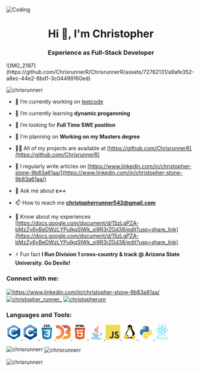 <img align="center" alt="Coding" width="1600" length="480" src="https://i.pinimg.com/originals/e5/9a/b1/e59ab161ec469cf9c08ea6908652926c.gif">
<h1 align="center">Hi 👋, I'm Christopher</h1>
<h3 align="center">Experience as Full-Stack Developer</h3>
<!-- <img align="right" alt="Coding" width="400" src="https://img3.pillowfort.social/posts/583e06ca981f7a3904fd.gif"> -->
![IMG_2197](https://github.com/ChrisrunnerR/ChrisrunnerR/assets/72762131/a9afe352-a8ec-44e2-8bd1-3c04499160ed)

<p align="left"> <img src="https://komarev.com/ghpvc/?username=chrisrunnerr&label=Profile%20views&color=0e75b6&style=flat" alt="chrisrunnerr" /> </p>

- 🔭 I’m currently working on [leetcode](https://leetcode.com/ChristopheRunR/)

- 🌱 I’m currently learning **dynamic progamming**

- 👯 I’m looking for **Full Time SWE position**

- 🤝 I'm planning on **Working on my Masters degree**

- 👨‍💻 All of my projects are available at [https://github.com/ChrisrunnerR](https://github.com/ChrisrunnerR)

- 📝 I regularly write articles on [https://www.linkedin.com/in/christopher-stone-9b83a61aa/](https://www.linkedin.com/in/christopher-stone-9b83a61aa/)

- 💬 Ask me about **c++**

- 📫 How to reach me **christopherrunner542@gmail.com**

- 📄 Know about my experiences [https://docs.google.com/document/d/15zLgPZA-bMzZy6yBeDWzLYPuIkqSIWk_xi9R3rZGd38/edit?usp=share_link](https://docs.google.com/document/d/15zLgPZA-bMzZy6yBeDWzLYPuIkqSIWk_xi9R3rZGd38/edit?usp=share_link)

- ⚡ Fun fact **I Run Division 1 cross-country & track @ Arizona State University. Go Devils!**

<h3 align="left">Connect with me:</h3>
<p align="left">
<a href="https://linkedin.com/in/https://www.linkedin.com/in/christopher-stone-9b83a61aa/" target="blank"><img align="center" src="https://raw.githubusercontent.com/rahuldkjain/github-profile-readme-generator/master/src/images/icons/Social/linked-in-alt.svg" alt="https://www.linkedin.com/in/christopher-stone-9b83a61aa/" height="30" width="40" /></a>
<a href="https://instagram.com/christopher_runner_" target="blank"><img align="center" src="https://raw.githubusercontent.com/rahuldkjain/github-profile-readme-generator/master/src/images/icons/Social/instagram.svg" alt="christopher_runner_" height="30" width="40" /></a>
<a href="https://www.leetcode.com/christopherunr" target="blank"><img align="center" src="https://raw.githubusercontent.com/rahuldkjain/github-profile-readme-generator/master/src/images/icons/Social/leet-code.svg" alt="christopherunr" height="30" width="40" /></a>
</p>

<h3 align="left">Languages and Tools:</h3>
<p align="left"> <a href="https://www.cprogramming.com/" target="_blank" rel="noreferrer"> <img src="https://raw.githubusercontent.com/devicons/devicon/master/icons/c/c-original.svg" alt="c" width="40" height="40"/> </a> <a href="https://www.w3schools.com/cpp/" target="_blank" rel="noreferrer"> <img src="https://raw.githubusercontent.com/devicons/devicon/master/icons/cplusplus/cplusplus-original.svg" alt="cplusplus" width="40" height="40"/> </a> <a href="https://www.w3schools.com/css/" target="_blank" rel="noreferrer"> <img src="https://raw.githubusercontent.com/devicons/devicon/master/icons/css3/css3-original-wordmark.svg" alt="css3" width="40" height="40"/> </a> <a href="https://d3js.org/" target="_blank" rel="noreferrer"> <img src="https://raw.githubusercontent.com/devicons/devicon/master/icons/d3js/d3js-original.svg" alt="d3js" width="40" height="40"/> </a> <a href="https://www.w3.org/html/" target="_blank" rel="noreferrer"> <img src="https://raw.githubusercontent.com/devicons/devicon/master/icons/html5/html5-original-wordmark.svg" alt="html5" width="40" height="40"/> </a> <a href="https://www.java.com" target="_blank" rel="noreferrer"> <img src="https://raw.githubusercontent.com/devicons/devicon/master/icons/java/java-original.svg" alt="java" width="40" height="40"/> </a> <a href="https://developer.mozilla.org/en-US/docs/Web/JavaScript" target="_blank" rel="noreferrer"> <img src="https://raw.githubusercontent.com/devicons/devicon/master/icons/javascript/javascript-original.svg" alt="javascript" width="40" height="40"/> </a> <a href="https://www.linux.org/" target="_blank" rel="noreferrer"> <img src="https://raw.githubusercontent.com/devicons/devicon/master/icons/linux/linux-original.svg" alt="linux" width="40" height="40"/> </a> <a href="https://www.python.org" target="_blank" rel="noreferrer"> <img src="https://raw.githubusercontent.com/devicons/devicon/master/icons/python/python-original.svg" alt="python" width="40" height="40"/> </a> <a href="https://reactjs.org/" target="_blank" rel="noreferrer"> <img src="https://raw.githubusercontent.com/devicons/devicon/master/icons/react/react-original-wordmark.svg" alt="react" width="40" height="40"/> </a> </p>

<p><img align="left" src="https://github-readme-stats.vercel.app/api/top-langs?username=chrisrunnerr&show_icons=true&locale=en&layout=compact" alt="chrisrunnerr" /></p>

<p>&nbsp;<img align="center" src="https://github-readme-stats.vercel.app/api?username=chrisrunnerr&show_icons=true&locale=en" alt="chrisrunnerr" /></p>

<p><img align="center" src="https://github-readme-streak-stats.herokuapp.com/?user=chrisrunnerr&" alt="chrisrunnerr" /></p>
